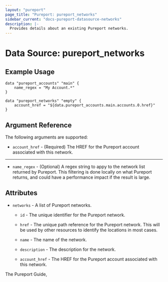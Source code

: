```yaml
---
layout: "pureport"
page_title: "Pureport: pureport_networks"
sidebar_current: "docs-pureport-datasource-networks"
description: |-
  Provides details about an existing Pureport networks.
---
```


# Data Source: pureport\_networks

## Example Usage

```hcl
data "pureport_accounts" "main" {
	name_regex = "My Account.*"
}

data "pureport_networks" "empty" {
	account_href = "${data.pureport_accounts.main.accounts.0.href}"
}
```

## Argument Reference

The following arguments are supported:

* `account_href` - (Required) The HREF for the Pureport account associated with this network.

- - -

* `name_regex` - (Optional) A regex string to appy to the network list returned by Pureport. This
  filtering is done locally on what Pureport returns, and could have a performance impact if the
  result is large.

## Attributes

* `networks` - A list of Pureport networks.

    * `id` - The unique identifier for the Pureport network.

    * `href` - The unique path reference for the Pureport network. This will be used by other resources to identify the locations in most cases.

    * `name` - The name of the network.

    * `description` - The description for the network.

    * `account_href` - The HREF for the Pureport account associated with this network.


The Pureport Guide, []()
